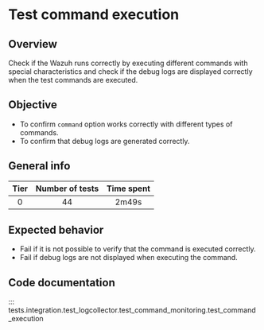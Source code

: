 # Test command execution

## Overview 

Check if the Wazuh runs correctly by executing different commands with special characteristics 
and check if the debug logs are displayed correctly when the test commands are executed.

## Objective

- To confirm `command` option works correctly with different types of commands.
- To confirm that debug logs are generated correctly.

## General info

|Tier | Number of tests | Time spent |
|:--:|:--:|:--:|
| 0 | 44 | 2m49s |

## Expected behavior

- Fail if it is not possible to verify that the command is executed correctly.
- Fail if debug logs are not displayed when executing the command.

## Code documentation

::: tests.integration.test_logcollector.test_command_monitoring.test_command_execution